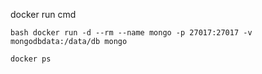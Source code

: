 docker run cmd

`bash
docker run -d --rm --name mongo -p 27017:27017 -v mongodbdata:/data/db mongo
`

`
docker ps
`